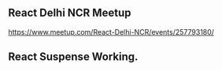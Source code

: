 ## React Delhi NCR Meetup 

https://www.meetup.com/React-Delhi-NCR/events/257793180/

## React Suspense Working.
